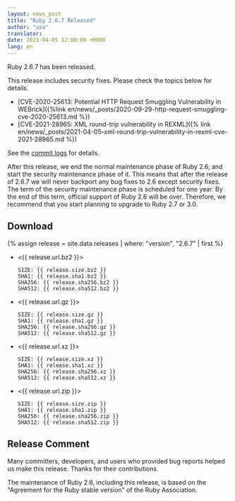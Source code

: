 ```yaml
---
layout: news_post
title: "Ruby 2.6.7 Released"
author: "usa"
translator:
date: 2021-04-05 12:00:00 +0000
lang: en
---
```


Ruby 2.6.7 has been released.

This release includes security fixes.
Please check the topics below for details.

* [CVE-2020-25613: Potential HTTP Request Smuggling Vulnerability in WEBrick]({%link en/news/_posts/2020-09-29-http-request-smuggling-cve-2020-25613.md %})
* [CVE-2021-28965: XML round-trip vulnerability in REXML]({% link en/news/_posts/2021-04-05-xml-round-trip-vulnerability-in-rexml-cve-2021-28965.md %})

See the [commit logs](https://github.com/ruby/ruby/compare/v2_6_6...v2_6_7) for details.

After this release, we end the normal maintenance phase of Ruby 2.6,
and start the security maintenance phase of it.
This means that after the release of 2.6.7 we will never backport any bug fixes
to 2.6 except security fixes.
The term of the security maintenance phase is scheduled for one year.
By the end of this term, official support of Ruby 2.6 will be over.
Therefore, we recommend that you start planning to upgrade to Ruby 2.7 or 3.0.

## Download

{% assign release = site.data.releases | where: "version", "2.6.7" | first %}

* <{{ release.url.bz2 }}>

      SIZE: {{ release.size.bz2 }}
      SHA1: {{ release.sha1.bz2 }}
      SHA256: {{ release.sha256.bz2 }}
      SHA512: {{ release.sha512.bz2 }}

* <{{ release.url.gz }}>

      SIZE: {{ release.size.gz }}
      SHA1: {{ release.sha1.gz }}
      SHA256: {{ release.sha256.gz }}
      SHA512: {{ release.sha512.gz }}

* <{{ release.url.xz }}>

      SIZE: {{ release.size.xz }}
      SHA1: {{ release.sha1.xz }}
      SHA256: {{ release.sha256.xz }}
      SHA512: {{ release.sha512.xz }}

* <{{ release.url.zip }}>

      SIZE: {{ release.size.zip }}
      SHA1: {{ release.sha1.zip }}
      SHA256: {{ release.sha256.zip }}
      SHA512: {{ release.sha512.zip }}

## Release Comment

Many committers, developers, and users who provided bug reports helped us make this release.
Thanks for their contributions.

The maintenance of Ruby 2.6, including this release, is based on the "Agreement for the Ruby stable version" of the Ruby Association.
